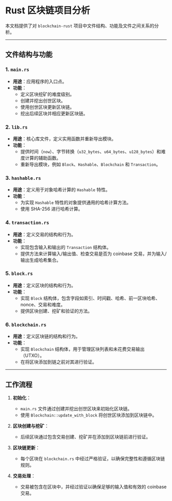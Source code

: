 # Rust 区块链项目分析

本文档提供了对 `blockchain-rust` 项目中文件结构、功能及文件之间关系的分析。

---

## 文件结构与功能

### 1. `main.rs`
- **用途**：应用程序的入口点。
- **功能**：
  - 定义区块挖矿的难度级别。
  - 创建并挖出创世区块。
  - 使用创世区块更新区块链。
  - 挖出后续区块并相应更新区块链。

### 2. `lib.rs`
- **用途**：核心库文件，定义实用函数并重新导出模块。
- **功能**：
  - 提供时间（`now`）、字节转换（`u32_bytes`、`u64_bytes`、`u128_bytes`）和难度计算的辅助函数。
  - 重新导出模块，例如 `Block`、`Hashable`、`Blockchain` 和 `Transaction`。

### 3. `hashable.rs`
- **用途**：定义用于对象哈希计算的 `Hashable` 特性。
- **功能**：
  - 为实现 `Hashable` 特性的对象提供通用的哈希计算方法。
  - 使用 SHA-256 进行哈希计算。

### 4. `transaction.rs`
- **用途**：定义交易的结构和行为。
- **功能**：
  - 实现包含输入和输出的 `Transaction` 结构体。
  - 提供方法来计算输入/输出值、检查交易是否为 coinbase 交易，并为输入/输出生成哈希集合。

### 5. `block.rs`
- **用途**：定义区块的结构和行为。
- **功能**：
  - 实现 `Block` 结构体，包含字段如索引、时间戳、哈希、前一区块哈希、nonce、交易和难度。
  - 提供区块创建、挖矿和验证的方法。

### 6. `blockchain.rs`
- **用途**：定义区块链的结构和行为。
- **功能**：
  - 实现 `Blockchain` 结构体，用于管理区块列表和未花费交易输出（UTXO）。
  - 在将区块添加到链之前对其进行验证。

---

## 工作流程

1. **初始化**：
   - `main.rs` 文件通过创建并挖出创世区块来初始化区块链。
   - 使用 `Blockchain::update_with_block` 将创世区块添加到区块链中。

2. **区块创建与挖矿**：
   - 后续区块通过包含交易创建、挖矿并在添加到区块链前进行验证。

3. **区块链更新**：
   - 每个区块在 `blockchain.rs` 中经过严格验证，以确保完整性和遵循区块链规则。

4. **交易处理**：
   - 交易被包含在区块中，并经过验证以确保足够的输入值和有效的 coinbase 交易。




